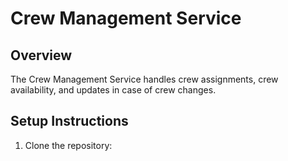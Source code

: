 # Crew Management Service

## Overview
The Crew Management Service handles crew assignments, crew availability, and updates in case of crew changes.

## Setup Instructions

1. Clone the repository:
   